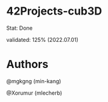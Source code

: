 # 42Projects-cub3D

Stat: Done

validated: 125% (2022.07.01)

# Authors

@mgkgng (min-kang)

@Xorumur (mlecherb)
